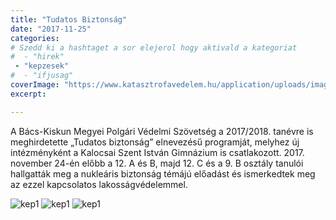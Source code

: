 ```yaml
---
title: "Tudatos Biztonság"
date: "2017-11-25"
categories:
# Szedd ki a hashtaget a sor elejerol hogy aktivald a kategoriat
#  - "hirek"
 - "kepzesek"
#  - "ifjusag"
coverImage: "https://www.katasztrofavedelem.hu/application/uploads/images/header/767934.jpg"
excerpt: 

---
```

A Bács-Kiskun Megyei Polgári Védelmi Szövetség a 2017/2018. tanévre is meghirdetette „Tudatos biztonság” elnevezésű programját, melyhez új intézményként a Kalocsai Szent István Gimnázium is csatlakozott. 2017. november 24-én előbb a 12. A és B, majd 12. C és a 9. B osztály tanulói hallgatták meg a nukleáris biztonság témájú előadást és ismerkedtek meg az ezzel kapcsolatos lakosságvédelemmel.

![kep1](/images/403908.jpg)
![kep1](/images/403909.jpg)
![kep1](/images/403910.jpg)
